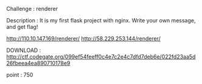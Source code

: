 Challenge : renderer

Description :
It is my first flask project with nginx. Write your own message, and get flag!

http://110.10.147.169/renderer/
http://58.229.253.144/renderer/

DOWNLOAD :
http://ctf.codegate.org/099ef54feeff0c4e7c2e4c7dfd7deb6e/022fd23aa5d26fbeea4ea890710178e9

point : 750
